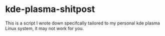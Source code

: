 # kde-plasma-shitpost

This is a script I wrote down specifcally tailored to my personal kde plasma Linux system, it may not work for you.